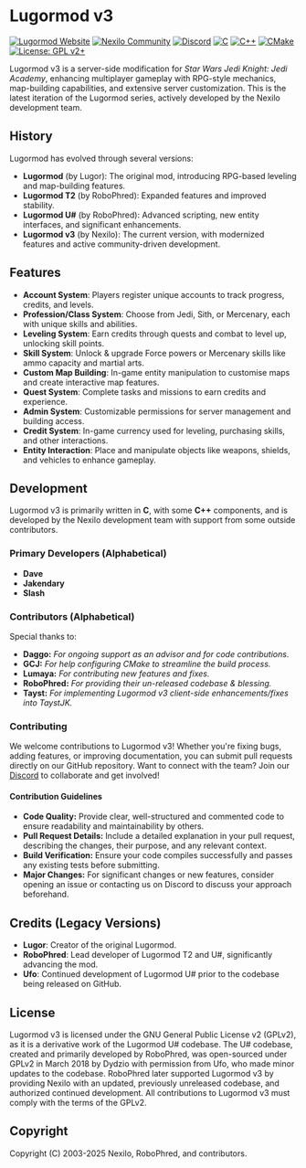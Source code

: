 # Lugormod v3

[![Lugormod Website](https://img.shields.io/badge/Lugormod-Website-blue?style=for-the-badge)](https://lugormod.com)
[![Nexilo Community](https://img.shields.io/badge/Nexilo-Community-green?style=for-the-badge)](https://nexilo.org)
[![Discord](https://img.shields.io/badge/Discord-Join-purple?style=for-the-badge)](https://discord.nexilo.org)
[![C](https://img.shields.io/badge/C-00599C?style=flat-square&logo=c)](https://en.wikipedia.org/wiki/C_(programming_language))
[![C++](https://img.shields.io/badge/C++-00599C?style=flat-square&logo=c%2B%2B)](https://en.wikipedia.org/wiki/C%2B%2B)
[![CMake](https://img.shields.io/badge/CMake-064F8C?style=flat-square&logo=cmake)](https://cmake.org/)
[![License: GPL v2+](https://img.shields.io/badge/License-GPL%20v2%2B-blue?style=flat-square)](https://www.gnu.org/licenses/old-licenses/gpl-2.0.html)

Lugormod v3 is a server-side modification for *Star Wars Jedi Knight: Jedi Academy*, enhancing multiplayer gameplay with RPG-style mechanics, map-building capabilities, and extensive server customization. This is the latest iteration of the Lugormod series, actively developed by the Nexilo development team.

## History

Lugormod has evolved through several versions:
- **Lugormod** (by Lugor): The original mod, introducing RPG-based leveling and map-building features.
- **Lugormod T2** (by RoboPhred): Expanded features and improved stability.
- **Lugormod U#** (by RoboPhred): Advanced scripting, new entity interfaces, and significant enhancements.
- **Lugormod v3** (by Nexilo): The current version, with modernized features and active community-driven development.

## Features

- **Account System**: Players register unique accounts to track progress, credits, and levels.
- **Profession/Class System**: Choose from Jedi, Sith, or Mercenary, each with unique skills and abilities.
- **Leveling System**: Earn credits through quests and combat to level up, unlocking skill points.
- **Skill System**: Unlock & upgrade Force powers or Mercenary skills like ammo capacity and martial arts.
- **Custom Map Building**: In-game entity manipulation to customise maps and create interactive map features.
- **Quest System**: Complete tasks and missions to earn credits and experience.
- **Admin System**: Customizable permissions for server management and building access.
- **Credit System**: In-game currency used for leveling, purchasing skills, and other interactions.
- **Entity Interaction**: Place and manipulate objects like weapons, shields, and vehicles to enhance gameplay.

## Development

Lugormod v3 is primarily written in **C**, with some **C++** components, and is developed by the Nexilo development team with support from some outside contributors.

### Primary Developers (Alphabetical)
- **Dave**
- **Jakendary**
- **Slash**

### Contributors (Alphabetical)
Special thanks to:
- **Daggo:** *For ongoing support as an advisor and for code contributions.*
- **GCJ:** *For help configuring CMake to streamline the build process.*
- **Lumaya:** *For contributing new features and fixes.*
- **RoboPhred:** *For providing their un-released codebase & blessing.*
- **Tayst:** *For implementing Lugormod v3 client-side enhancements/fixes into TaystJK.*

### Contributing

We welcome contributions to Lugormod v3! Whether you're fixing bugs, adding features, or improving documentation, you can submit pull requests directly on our GitHub repository. Want to connect with the team? Join our [Discord](https://discord.nexilo.org) to collaborate and get involved!

#### Contribution Guidelines

- **Code Quality:** Provide clear, well-structured and commented code to ensure readability and maintainability by others.
- **Pull Request Details:** Include a detailed explanation in your pull request, describing the changes, their purpose, and any relevant context.
- **Build Verification:** Ensure your code compiles successfully and passes any existing tests before submitting.
- **Major Changes:** For significant changes or new features, consider opening an issue or contacting us on Discord to discuss your approach beforehand.

## Credits (Legacy Versions)
- **Lugor**: Creator of the original Lugormod.
- **RoboPhred**: Lead developer of Lugormod T2 and U#, significantly advancing the mod.
- **Ufo**: Continued development of Lugormod U# prior to the codebase being released on GitHub.

## License

Lugormod v3 is licensed under the GNU General Public License v2 (GPLv2), as it is a derivative work of the Lugormod U# codebase. The U# codebase, created and primarily developed by RoboPhred, was open-sourced under GPLv2 in March 2018 by Dydzio with permission from Ufo, who made minor updates to the codebase. RoboPhred later supported Lugormod v3 by providing Nexilo with an updated, previously unreleased codebase, and authorized continued development. All contributions to Lugormod v3 must comply with the terms of the GPLv2.

## Copyright

Copyright (C) 2003-2025 Nexilo, RoboPhred, and contributors.